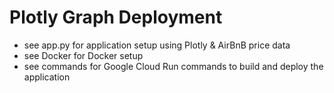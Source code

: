 # Plotly Graph Deployment

* see app.py for application setup using Plotly & AirBnB price data
* see Docker for Docker setup
* see commands for Google Cloud Run commands to build and deploy the application
